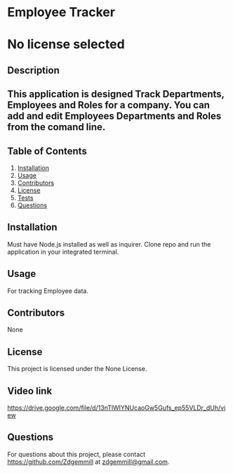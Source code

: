 
# Employee Tracker

# No license selected

## Description

## This application is designed Track Departments, Employees and Roles for a company. You can add and edit Employees Departments and Roles from the comand line.  

## Table of Contents
1. [Installation](#installation)
2. [Usage](#usage)
3. [Contributors](#contributors)
4. [License](#license)
5. [Tests](#tests)
6. [Questions](#questions)

## Installation
Must have Node.js installed as well as inquirer. Clone repo and run the application in your integrated terminal. 

## Usage
For tracking Employee data. 
## Contributors
None

## License
This project is licensed under the None License.

## Video link
 https://drive.google.com/file/d/13nTlWIYNUcaoGw5Gufs_ep55VLDr_dUh/view


## Questions
For questions about this project, please contact https://github.com/Zdgemmill at zdgemmill@gmail.com.

